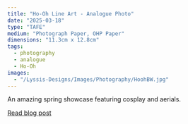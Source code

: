 ```yaml
---
title: "Ho-Oh Line Art - Analogue Photo"
date: "2025-03-18"
type: "TAFE"
medium: "Photograph Paper, OHP Paper"
dimensions: "11.3cm x 12.8cm"
tags:
  - photography
  - analogue
  - Ho-Oh
images:
  - "/Lyssis-Designs/Images/Photography/HoohBW.jpg"
---
```


An amazing spring showcase featuring cosplay and aerials.

[Read blog post](#/blog/Analogue-Photography/Analogue-Photos/Ho-Oh-Photography)
